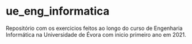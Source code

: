 # ue_eng_informatica
Repositório com os exercicios feitos ao longo do curso de Engenharia Informática na Universidade de Évora com inicio primeiro ano em 2021.
